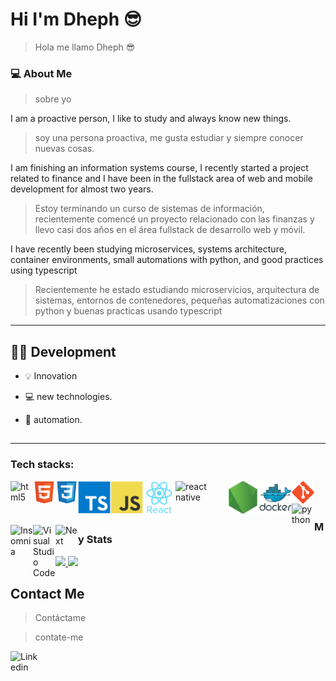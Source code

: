 # Hi I'm Dheph 😎
> Hola me llamo Dheph 😎  

### 💻 About Me 
> sobre yo

I am a proactive person, I like to study and always know new things.

> soy una persona proactiva, me gusta estudiar y siempre conocer nuevas cosas.

I am finishing an information systems course, I recently started a project related to finance and I have been in the fullstack area of ​​web and mobile development for almost two years.

> Estoy terminando un curso de sistemas de información, recientemente comencé un proyecto relacionado con las finanzas y llevo casi dos años en el área fullstack de desarrollo web y móvil.

I have recently been studying microservices, systems architecture, container environments, small automations with python, and good practices using typescript

> Recientemente he estado estudiando microservicios, arquitectura de sistemas, entornos de contenedores, pequeñas automatizaciones con python y buenas practicas usando typescript



----
##  👨‍💻 Development

- 💡 Innovation

- 💻 new technologies.

- 🦾 automation.

##
-----

### Tech stacks:

<a href="https://blog-dheph.vercel.app/">
<img align="left" alt="html5" width="36px" src="https://avatars.githubusercontent.com/u/51960639?s=400&u=9d9e090e410648c4feacdc51ecfbfab6da50fb49&v=4" alt="html5" />
</a>

<img align="left" alt="html5" width="36px" src="https://raw.githubusercontent.com/devicons/devicon/9c6bfdb9783cdfe1018666ed76adcfd3eab6fad6/icons/html5/html5-original.svg" alt="html5" />

<img align="left" alt="css3" width="36px" src="https://raw.githubusercontent.com/devicons/devicon/9c6bfdb9783cdfe1018666ed76adcfd3eab6fad6/icons/css3/css3-original.svg" />

<img align="left" alt="typescript" width="52px" src="https://raw.githubusercontent.com/devicons/devicon/9c6bfdb9783cdfe1018666ed76adcfd3eab6fad6/icons/typescript/typescript-original.svg" />

<img align="left" alt="javascript" width="52px" src="https://raw.githubusercontent.com/devicons/devicon/9c6bfdb9783cdfe1018666ed76adcfd3eab6fad6/icons/javascript/javascript-original.svg" />

<img align="left" alt="react" width="52px" src="https://raw.githubusercontent.com/devicons/devicon/9c6bfdb9783cdfe1018666ed76adcfd3eab6fad6/icons/react/react-original-wordmark.svg" />

<img align="left" alt="react native" width="82px" src="https://www.pngkit.com/png/full/222-2224799_react-native-development-react-native-logo-png.png" />

<img align="left" alt="nodejs" width="52px" src="https://raw.githubusercontent.com/devicons/devicon/9c6bfdb9783cdfe1018666ed76adcfd3eab6fad6/icons/nodejs/nodejs-original.svg" />

<img align="left" alt="docker" width="52px" src="https://raw.githubusercontent.com/devicons/devicon/9c6bfdb9783cdfe1018666ed76adcfd3eab6fad6/icons/docker/docker-original-wordmark.svg" />

<img align="left" alt="Git" width="36px" src="https://raw.githubusercontent.com/devicons/devicon/9c6bfdb9783cdfe1018666ed76adcfd3eab6fad6/icons/git/git-original.svg" />

<img align="left" alt="python" width="36px" src="https://cdn.iconscout.com/icon/free/png-256/python-2752092-2284909.png" />

<img align="left" alt="Insomnia" width="36px" src="https://cdn.icon-icons.com/icons2/1381/PNG/512/insomnia_94603.png" />

<img align="left" alt="Visual Studio Code" width="36px" src="https://upload.wikimedia.org/wikipedia/commons/thumb/9/9a/Visual_Studio_Code_1.35_icon.svg/512px-Visual_Studio_Code_1.35_icon.svg.png" />

<img align="left" alt="Next" width="36px" src="https://i.pinimg.com/originals/c4/35/6c/c4356cd5454d06585e0a46066b555172.png" />


<br />
<br />

## 


### My Stats

<p>
<a href="https://github.com/Dheph">
  
  <img height="180em" src="https://github-readme-stats.vercel.app/api?username=Dheph&show_icons=true&theme=dark" />

  <img height="180em" src="https://github-readme-stats.vercel.app/api/top-langs/?username=Dheph&layout=compact&themes=dark)](https://github.com/anuraghazra/github-readme-stats" />
</a>
</p>

## Contact Me

> Contáctame

> contate-me

<p>

  <a href="https://www.linkedin.com/in/dhepherson-ribeiro-90b991184">
    <img align="left" alt="Linkedin" width="44px" src="https://www.flaticon.com/svg/static/icons/svg/174/174857.svg"/>
  </a>

</p>
